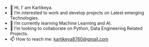 - 👋 Hi, I’ am Kartikeya.
- 👀 I’m interested to work and develop projects on Latest emerging Technologies.
- 🌱 I’m currently learning Machine Learning and AI.
- 💞️ I’m looking to collaborate on Python, Data Engineering Related Projects.
- 📫 How to reach me: kartikeya8760@gmail.com

<!---
ktiwari8760/ktiwari8760 is a ✨ special ✨ repository because its `README.md` (this file) appears on your GitHub profile.
You can click the Preview link to take a look at your changes.
--->
